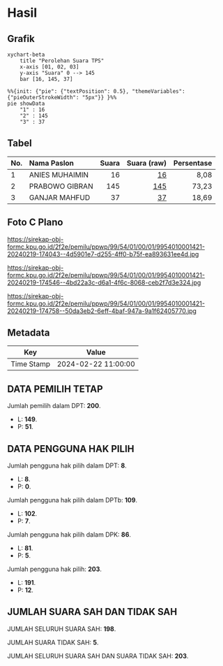 # Hasil

## Grafik

```mermaid
xychart-beta
    title "Perolehan Suara TPS"
    x-axis [01, 02, 03]
    y-axis "Suara" 0 --> 145
    bar [16, 145, 37]
```

```mermaid
%%{init: {"pie": {"textPosition": 0.5}, "themeVariables": {"pieOuterStrokeWidth": "5px"}} }%%
pie showData
    "1" : 16
    "2" : 145
    "3" : 37
```

## Tabel

| No. | Nama Paslon    | Suara | Suara (raw) | Persentase |
|:--- |:-------------- | -----:| -----------:| ----------:|
| 1   | ANIES MUHAIMIN | 16    | [16][p-1]   | 8,08       |
| 2   | PRABOWO GIBRAN | 145   | [145][p-2]  | 73,23      |
| 3   | GANJAR MAHFUD  | 37    | [37][p-3]   | 18,69      |


[p-1]: https://github.com/gigit-pemilu/pemilu-2024-99-luar-negeri/blob/main/pilpres/hitung-suara/sub/99-luar-negeri/sub/54-johor-bahru-malaysia/sub/01-johor-bahru-malaysia/sub/0001-johor-bahru-malaysia/sub/421-ksk-411/sub/paslon-1.txt
[p-2]: https://github.com/gigit-pemilu/pemilu-2024-99-luar-negeri/blob/main/pilpres/hitung-suara/sub/99-luar-negeri/sub/54-johor-bahru-malaysia/sub/01-johor-bahru-malaysia/sub/0001-johor-bahru-malaysia/sub/421-ksk-411/sub/paslon-2.txt
[p-3]: https://github.com/gigit-pemilu/pemilu-2024-99-luar-negeri/blob/main/pilpres/hitung-suara/sub/99-luar-negeri/sub/54-johor-bahru-malaysia/sub/01-johor-bahru-malaysia/sub/0001-johor-bahru-malaysia/sub/421-ksk-411/sub/paslon-3.txt

## Foto C Plano

https://sirekap-obj-formc.kpu.go.id/2f2e/pemilu/ppwp/99/54/01/00/01/9954010001421-20240219-174043--4d5901e7-d255-4ff0-b75f-ea893631ee4d.jpg

https://sirekap-obj-formc.kpu.go.id/2f2e/pemilu/ppwp/99/54/01/00/01/9954010001421-20240219-174546--4bd22a3c-d6a1-4f6c-8068-ceb2f7d3e324.jpg

https://sirekap-obj-formc.kpu.go.id/2f2e/pemilu/ppwp/99/54/01/00/01/9954010001421-20240219-174758--50da3eb2-6eff-4baf-947a-9a1f62405770.jpg


## Metadata

| Key        | Value               |
| ---------- | ------------------- |
| Time Stamp | 2024-02-22 11:00:00 |


## DATA PEMILIH TETAP

Jumlah pemilih dalam DPT: **200**.
 * L: **149**.
 * P: **51**.

## DATA PENGGUNA HAK PILIH

Jumlah pengguna hak pilih dalam DPT: **8**.
 * L: **8**.
 * P: **0**.

Jumlah pengguna hak pilih dalam DPTb: **109**.
 * L: **102**.
 * P: **7**.

Jumlah pengguna hak pilih dalam DPK: **86**.
 * L: **81**.
 * P: **5**.

Jumlah pengguna hak pilih: **203**.
 * L: **191**.
 * P: **12**.

## JUMLAH SUARA SAH DAN TIDAK SAH

JUMLAH SELURUH SUARA SAH: **198**.

JUMLAH SUARA TIDAK SAH: **5**.

JUMLAH SELURUH SUARA SAH DAN SUARA TIDAK SAH: **203**.



